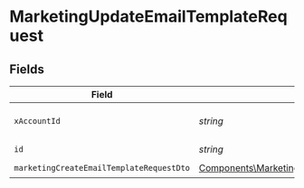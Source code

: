 # MarketingUpdateEmailTemplateRequest


## Fields

| Field                                                                                                                  | Type                                                                                                                   | Required                                                                                                               | Description                                                                                                            |
| ---------------------------------------------------------------------------------------------------------------------- | ---------------------------------------------------------------------------------------------------------------------- | ---------------------------------------------------------------------------------------------------------------------- | ---------------------------------------------------------------------------------------------------------------------- |
| `xAccountId`                                                                                                           | *string*                                                                                                               | :heavy_check_mark:                                                                                                     | The account identifier                                                                                                 |
| `id`                                                                                                                   | *string*                                                                                                               | :heavy_check_mark:                                                                                                     | N/A                                                                                                                    |
| `marketingCreateEmailTemplateRequestDto`                                                                               | [Components\MarketingCreateEmailTemplateRequestDto](../../Models/Components/MarketingCreateEmailTemplateRequestDto.md) | :heavy_check_mark:                                                                                                     | N/A                                                                                                                    |